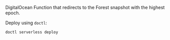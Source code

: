 DigitalOcean Function that redirects to the Forest snapshot with the highest epoch.

Deploy using `doctl`:

```bash
doctl serverless deploy
```
